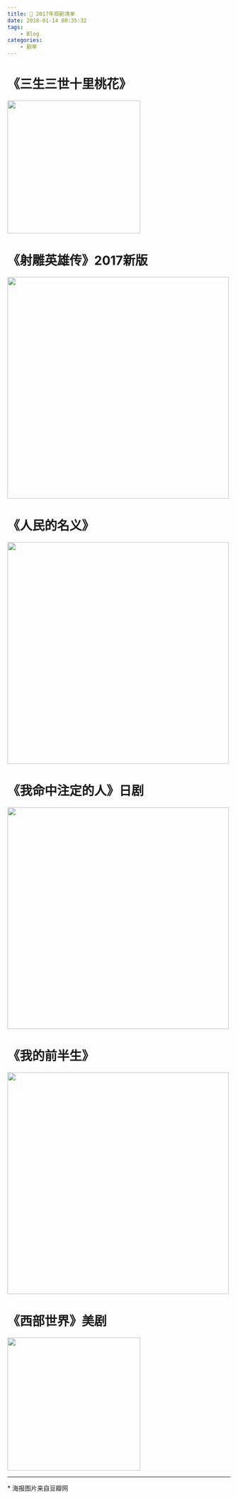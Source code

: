 ```yaml
---
title: 📄 2017年观剧清单
date: 2018-01-14 00:35:32
tags: 
    - Blog
categories: 
    - 剧单
---
```


# 《三生三世十里桃花》

<img src="http://p2desz41n.bkt.clouddn.com/tvlist2017all-%E4%B8%89%E7%94%9F%E4%B8%89%E4%B8%96%E5%8D%81%E9%87%8C%E6%A1%83%E8%8A%B1.jpg" height="300px" />





# 《射雕英雄传》2017新版

<img src="http://p2desz41n.bkt.clouddn.com/tvlist2017all-%E5%B0%84%E9%9B%95%E8%8B%B1%E9%9B%84%E4%BC%A02017.jpg" width="500px" />





# 《人民的名义》

<img src="http://p2desz41n.bkt.clouddn.com/tvlist2017all-%E4%BA%BA%E6%B0%91%E7%9A%84%E5%90%8D%E4%B9%89.jpg" width="500px"/>





# 《我命中注定的人》日剧

<img src="http://p2desz41n.bkt.clouddn.com/tvlist2017all-%E6%88%91%E5%91%BD%E4%B8%AD%E6%B3%A8%E5%AE%9A%E7%9A%84%E4%BA%BA.jpg" width="500px"/>





# 《我的前半生》

<img src="http://p2desz41n.bkt.clouddn.com/tvlist2017all-%E6%88%91%E7%9A%84%E5%89%8D%E5%8D%8A%E7%94%9F.jpg" width="500px" />





# 《西部世界》美剧

<img src="http://p2desz41n.bkt.clouddn.com/tvlist2017all-WestWorld.jpg" height="300px"/>





----


\* 海报图片来自豆瓣网
